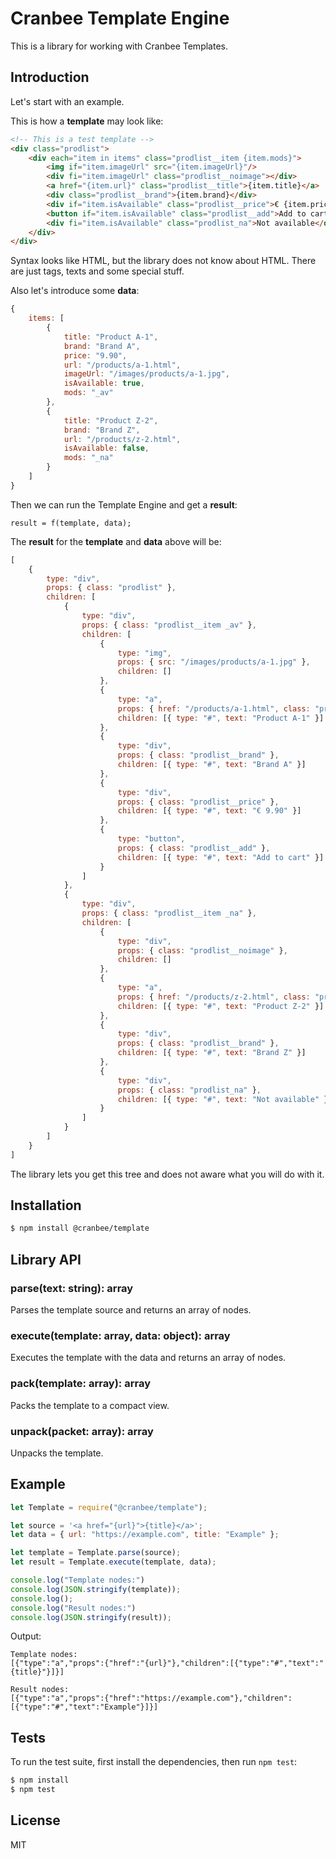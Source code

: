 # Cranbee Template Engine
This is a library for working with Cranbee Templates.

## Introduction
Let's start with an example.

This is how a **template** may look like:

```html
<!-- This is a test template -->
<div class="prodlist">
    <div each="item in items" class="prodlist__item {item.mods}">
        <img if="item.imageUrl" src="{item.imageUrl}"/>
        <div fi="item.imageUrl" class="prodlist__noimage"></div>
        <a href="{item.url}" class="prodlist__title">{item.title}</a>
        <div class="prodlist__brand">{item.brand}</div>
        <div if="item.isAvailable" class="prodlist__price">€ {item.price}</div>
        <button if="item.isAvailable" class="prodlist__add">Add to cart</button>
        <div fi="item.isAvailable" class="prodlist_na">Not available</div>
    </div>
</div>
```

Syntax looks like HTML, but the library does not know about HTML. There are just tags, texts and some special stuff.

Also let's introduce some **data**:

```js
{
    items: [
        {
            title: "Product A-1",
            brand: "Brand A",
            price: "9.90",
            url: "/products/a-1.html",
            imageUrl: "/images/products/a-1.jpg",
            isAvailable: true,
            mods: "_av"
        },
        {
            title: "Product Z-2",
            brand: "Brand Z",
            url: "/products/z-2.html",
            isAvailable: false,
            mods: "_na"
        }
    ]
}
```

Then we can run the Template Engine and get a **result**:

```
result = f(template, data);
```

The **result** for the **template** and **data** above will be:

```js
[
    {
        type: "div",
        props: { class: "prodlist" },
        children: [
            {
                type: "div",
                props: { class: "prodlist__item _av" },
                children: [
                    {
                        type: "img",
                        props: { src: "/images/products/a-1.jpg" },
                        children: []
                    },
                    {
                        type: "a",
                        props: { href: "/products/a-1.html", class: "prodlist__title" },
                        children: [{ type: "#", text: "Product A-1" }]
                    },                    
                    {
                        type: "div",
                        props: { class: "prodlist__brand" },
                        children: [{ type: "#", text: "Brand A" }]
                    },
                    {
                        type: "div",
                        props: { class: "prodlist__price" },
                        children: [{ type: "#", text: "€ 9.90" }]
                    },
                    {
                        type: "button",
                        props: { class: "prodlist__add" },
                        children: [{ type: "#", text: "Add to cart" }]
                    }
                ]
            },            
            {
                type: "div",
                props: { class: "prodlist__item _na" },
                children: [
                    {
                        type: "div",
                        props: { class: "prodlist__noimage" },
                        children: []
                    },
                    {
                        type: "a",
                        props: { href: "/products/z-2.html", class: "prodlist__title" },
                        children: [{ type: "#", text: "Product Z-2" }]
                    },
                    {
                        type: "div",
                        props: { class: "prodlist__brand" },
                        children: [{ type: "#", text: "Brand Z" }]
                    },
                    {
                        type: "div",
                        props: { class: "prodlist_na" },
                        children: [{ type: "#", text: "Not available" }]
                    }
                ]
            }
        ]
    }
]
```

The library lets you get this tree and does not aware what you will do with it.

## Installation
```bash
$ npm install @cranbee/template
```

## Library API
### parse(text: string): array
Parses the template source and returns an array of nodes.

### execute(template: array, data: object): array
Executes the template with the data and returns an array of nodes.

### pack(template: array): array
Packs the template to a compact view.

### unpack(packet: array): array
Unpacks the template.

## Example
```js
let Template = require("@cranbee/template");

let source = '<a href="{url}">{title}</a>';
let data = { url: "https://example.com", title: "Example" };

let template = Template.parse(source);
let result = Template.execute(template, data);

console.log("Template nodes:")
console.log(JSON.stringify(template));
console.log();
console.log("Result nodes:")
console.log(JSON.stringify(result));
```

Output:

```
Template nodes:
[{"type":"a","props":{"href":"{url}"},"children":[{"type":"#","text":"{title}"}]}]

Result nodes:
[{"type":"a","props":{"href":"https://example.com"},"children":[{"type":"#","text":"Example"}]}]
```

## Tests
To run the test suite, first install the dependencies, then run `npm test`:

```bash
$ npm install
$ npm test
```

## License
MIT
